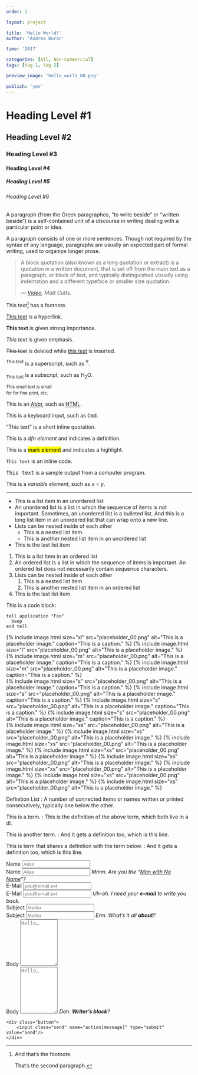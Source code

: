 ```yaml
---
order: 1

layout: project

title: 'Hello World!'
author: 'Andrea Buran'

time: '2017'

categories: [All, Non-Commercial]
tags: [tag-1, tag-2]

preview_image: 'hello_world_00.png'

publish: 'yes'
---
```


# Heading Level #1

## Heading Level #2

### Heading Level #3

#### Heading Level #4

##### Heading Level #5

###### Heading Level #6

A paragraph (from the Greek paragraphos, “to write beside” or “written beside”) is a self-contained unit of a discourse in writing dealing with a particular point or idea.

A paragraph consists of one or more sentences. Though not required by the syntax of any language, paragraphs are usually an expected part of formal writing, used to organize longer prose.

> A block quotation (also known as a long quotation or extract) is a quotation in a written document, that is set off from the main text as a paragraph, or block of text, and typically distinguished visually using indentation and a different typeface or smaller size quotation.
> 
> — <cite>[Video](http://www.youtube.com/watch?v=6r7E-69MIOU "Matt Cutts on YouTube"), Matt Cutts.</cite>

This text[^footnote] has a footnote.

[This text](http://www.andreaburan.com/ "Andrea Buran’s Sitefolio") is a hyperlink.

**This text** is given strong importance.

*This text* is given emphasis.

<del>This text</del> is deleted while <ins>this text</ins> is inserted.

<sup>This text</sup> is a superscript, such as <sup>®</sup>.

<sub>This text</sub> is a subscript, such as H<sub>2</sub>O.

<small>This small text is small <br/>for for fine print, etc</small>.

This is an <abbr title="Abbreviation">Abbr</abbr>, such as <abbr title="HyperText Markup Language">HTML</abbr>.

This is a keyboard input, such as <kbd>Cmd</kbd>.

<q cite="https://developer.mozilla.org/en-US/docs/HTML/Element/q">This text</q> is a short inline quotation.

This is a <dfn>dfn element</dfn> and indicates a definition.

This is a <mark>mark element</mark> and indicates a highlight.

`This text` is an inline code.

<samp>This text</samp> is a sample output from a computer program.

This is a <var>variable element</var>, such as <var>x</var> = <var>y</var>.

***

+ This is a list item in an unordered list
+ An unordered list is a list in which the sequence of items is not important. Sometimes, an unordered list is a bulleted list. And this is a long list item in an unordered list that can wrap onto a new line.
+ Lists can be nested inside of each other
    + This is a nested list item
    + This is another nested list item in an unordered list
+ This is the last list item

1. This is a list item in an ordered list
1. An ordered list is a list in which the sequence of items is important. An ordered list does not necessarily contain sequence characters.
1. Lists can be nested inside of each other
    1. This is a nested list item
    1. This is another nested list item in an ordered list
1. This is the last list item

This is a code block:

    tell application "Foo"
      beep
    end tell

<div class="figures">
    {% include image.html size="xl" src="placeholder_00.png" alt="This is a placeholder image." caption="This is a caption." %}
    {% include image.html size="l"  src="placeholder_00.png" alt="This is a placeholder image." %}
</div>

<div class="figures">
    {% include image.html size="m"  src="placeholder_00.png" alt="This is a placeholder image." caption="This is a caption." %}
    {% include image.html size="m"  src="placeholder_00.png" alt="This is a placeholder image." caption="This is a caption." %}
</div>

<div class="figures">
    {% include image.html size="s"  src="placeholder_00.png" alt="This is a placeholder image." caption="This is a caption." %}
    {% include image.html size="s"  src="placeholder_00.png" alt="This is a placeholder image." caption="This is a caption." %}
    {% include image.html size="s"  src="placeholder_00.png" alt="This is a placeholder image." caption="This is a caption." %}
    {% include image.html size="s"  src="placeholder_00.png" alt="This is a placeholder image." caption="This is a caption." %}
</div>

<div class="figures">
    {% include image.html size="xs" src="placeholder_00.png" alt="This is a placeholder image." %}
    {% include image.html size="xs" src="placeholder_00.png" alt="This is a placeholder image." %}
    {% include image.html size="xs" src="placeholder_00.png" alt="This is a placeholder image." %}
    {% include image.html size="xs" src="placeholder_00.png" alt="This is a placeholder image." %}
    {% include image.html size="xs" src="placeholder_00.png" alt="This is a placeholder image." %}
    {% include image.html size="xs" src="placeholder_00.png" alt="This is a placeholder image." %}
    {% include image.html size="xs" src="placeholder_00.png" alt="This is a placeholder image." %}
    {% include image.html size="xs" src="placeholder_00.png" alt="This is a placeholder image." %}
</div>

Definition List
: A number of connected items or names written or printed consecutively, typically one below the other.

This is a term.
: This is the definition of the above term, which both live in a dl.

This is another term.
: And it gets a definition too, which is this line.

This is term that shares a definition with the term below.
: And it gets a definition too, which is this line.

<div class="form">
    <div class="field">
        <label for="name">Name</label>
        <input id="name" name="field[name]" placeholder="Alias" type="text"/>
    </div>
    <div class="field error">
        <label for="name">Name</label>
        <input id="name" name="field[name]" placeholder="Alias" type="text"/>
        <i>Mmm. Are you the “<a href="http://en.wikipedia.org/wiki/Man_with_No_Name" target="_blank" title="Man with No Name on Wikipedia">Man with No Name</a>”?</i>
    </div>
    <div class="field">
        <label for="email">E-Mail</label>
        <input id="email" name="field[email]" placeholder="you@email.ext" type="text"/>
    </div>
    <div class="field error">
        <label for="email">E-Mail</label>
        <input id="email" name="field[email]" placeholder="you@email.ext" type="text"/>
        <i>Uh-oh. I need your <strong>e-mail</strong> to write you back.</i>
    </div>
    <div class="field">
        <label for="subject">Subject</label>
        <input id="subject" name="field[subject]" placeholder="Matter" type="text"/>
    </div>
    <div class="field error">
        <label for="subject">Subject</label>
        <input id="subject" name="field[subject]" placeholder="Matter" type="text"/>
        <i>Erm. What’s it all <strong>about</strong>?</i>
    </div>
    <div class="field">
        <label for="body">Body</label>
        <textarea id="field[body]" name="body" placeholder="Hello…" cols="10" rows="8"></textarea>
    </div>
    <div class="field error">
        <label for="body">Body</label>
        <textarea id="field[body]" name="body" placeholder="Hello…" cols="10" rows="8"></textarea>
        <i>Doh. <strong>Writer’s block</strong>?</i>
    </div>

    <div class="button">
        <input class="send" name="action[message]" type="submit" value="Send"/>
    </div>
</div>


[^footnote]: And that’s the footnote.

    That’s the second paragraph.
